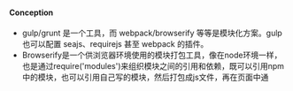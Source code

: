 #### Conception

- gulp/grunt 是一个工具，而 webpack/browserify 等等是模块化方案。gulp 也可以配置 seajs、requirejs 甚至 webpack 的插件。
- Browserify是一个供浏览器环境使用的模块打包工具，像在node环境一样，也是通过require('modules')来组织模块之间的引用和依赖，既可以引用npm中的模块，也可以引用自己写的模块，然后打包成js文件，再在页面中通 <script>标签加载。当然对于很多NodeJS模块，比如涉及到io操作的模块，就算通过browserify打包后肯定也无法运行在浏览器环境中，这种情况下就会用到为它们重写的支持浏览器端的分支模块，可以在browserify search搜索到这些模块。

![Alt text](https://raw.githubusercontent.com/scott1028/the-R-study/master/array_and_type.png "array_and_type.png")
